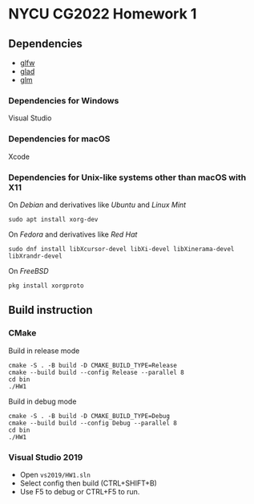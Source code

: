# NYCU CG2022 Homework 1

## Dependencies

- [glfw](https://github.com/glfw/glfw)
- [glad](https://github.com/Dav1dde/glad)
- [glm](https://github.com/g-truc/glm)

### Dependencies for Windows

Visual Studio

### Dependencies for macOS

Xcode

### Dependencies for Unix-like systems other than macOS with X11

On *Debian* and derivatives like *Ubuntu* and *Linux Mint*

`sudo apt install xorg-dev`

On *Fedora* and derivatives like *Red Hat*

`sudo dnf install libXcursor-devel libXi-devel libXinerama-devel libXrandr-devel`

On *FreeBSD*

`pkg install xorgproto`

## Build instruction

### CMake

Build in release mode
```bash=
cmake -S . -B build -D CMAKE_BUILD_TYPE=Release
cmake --build build --config Release --parallel 8
cd bin
./HW1
```

Build in debug mode
```bash=
cmake -S . -B build -D CMAKE_BUILD_TYPE=Debug
cmake --build build --config Debug --parallel 8
cd bin
./HW1
```

### Visual Studio 2019

- Open `vs2019/HW1.sln`
- Select config then build (CTRL+SHIFT+B)
- Use F5 to debug or CTRL+F5 to run.
